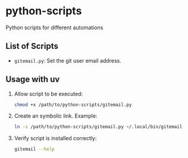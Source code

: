 # python-scripts

Python scripts for different automations

## List of Scripts

- `gitemail.py`: Set the git user email address.

## Usage with uv

1. Allow script to be executed:
    ```bash
    chmod +x /path/to/python-scripts/gitemail.py
    ```
2. Create an symbolic link. Example:
    ```bash
    ln -s /path/to/python-scripts/gitemail.py ~/.local/bin/gitemail
    ```
3. Verify script is installed correctly:
    ```bash
    gitemail --help
    ```
